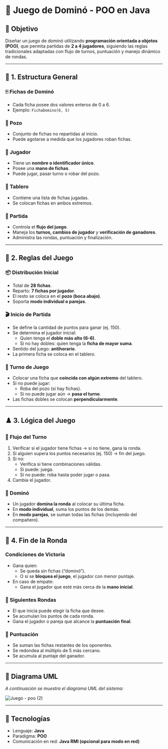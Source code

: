 # 🎲 Juego de Dominó - POO en Java

## 📌 Objetivo

Diseñar un juego de dominó utilizando **programación orientada a objetos (POO)**, que permita partidas de **2 a 4 jugadores**, siguiendo las reglas tradicionales adaptadas con flujo de turnos, puntuación y manejo dinámico de rondas.

---

## 🧱 1. Estructura General

### 🀄 Fichas de Dominó
- Cada ficha posee dos valores enteros de 0 a 6.
- Ejemplo: `FichaDomino(6, 5)`

### 🔁 Pozo
- Conjunto de fichas no repartidas al inicio.
- Puede agotarse a medida que los jugadores roban fichas.

### 🧑 Jugador
- Tiene un **nombre o identificador único**.
- Posee una **mano de fichas**.
- Puede jugar, pasar turno o robar del pozo.

### 🧩 Tablero
- Contiene una lista de fichas jugadas.
- Se colocan fichas en ambos extremos.

### 🧠 Partida
- Controla el **flujo del juego**.
- Maneja los **turnos, cambios de jugador** y **verificación de ganadores**.
- Administra las rondas, puntuación y finalización.

---

## 📏 2. Reglas del Juego

### 📦 Distribución Inicial
- Total de **28 fichas**.
- Reparto: **7 fichas por jugador**.
- El resto se coloca en el **pozo (boca abajo)**.
- Soporta **modo individual o parejas**.

### 🎬 Inicio de Partida
- Se define la cantidad de puntos para ganar (ej. 150).
- Se determina el jugador inicial:
  - Quien tenga el **doble más alto (6-6)**.
  - Si no hay dobles: quien tenga la **ficha de mayor suma**.
- Sentido del juego: **antihorario**.
- La primera ficha se coloca en el tablero.

### 🔄 Turno de Juego
- Colocar una ficha que **coincida con algún extremo** del tablero.
- Si no puede jugar:
  - Roba del pozo (si hay fichas).
  - Si no puede jugar aún → **pasa el turno**.
- Las fichas dobles se colocan **perpendicularmente**.

---

## ♟️ 3. Lógica del Juego

### 🔁 Flujo del Turno
1. Verificar si el jugador tiene fichas → si no tiene, gana la ronda.
2. Si alguien supera los puntos necesarios (ej. 150) → fin del juego.
3. Si no:
   - Verifica si tiene combinaciones válidas.
   - Si puede: juega.
   - Si no puede: roba hasta poder jugar o pasa.
4. Cambia el jugador.

### 🎯 Dominó
- Un jugador **domina la ronda** al colocar su última ficha.
- En **modo individual**, suma los puntos de los demás.
- En **modo parejas**, se suman todas las fichas (incluyendo del compañero).

---

## 🏁 4. Fin de la Ronda

### Condiciones de Victoria
- Gana quien:
  - Se queda sin fichas (“dominó”).
  - O si se **bloquea el juego**, el jugador con menor puntaje.
- En caso de empate:
  - Gana el jugador que esté más cerca de la **mano inicial**.

### 🔁 Siguientes Rondas
- El que inicia puede elegir la ficha que desee.
- Se acumulan los puntos de cada ronda.
- Gana el jugador o pareja que alcance la **puntuación final**.

### 🧮 Puntuación
- Se suman las fichas restantes de los oponentes.
- Se redondea al múltiplo de 5 más cercano.
- Se acumula al puntaje del ganador.

---

## 📌 Diagrama UML

_A continuación se muestra el diagrama UML del sistema:_

![Juego - poo (2)](https://github.com/user-attachments/assets/2fb8d2ee-1069-4e1a-8814-bacf35b06684)


---

## 🚀 Tecnologías
- Lenguaje: **Java**
- Paradigma: **POO**
- Comunicación en red: **Java RMI (opcional para modo en red)**

